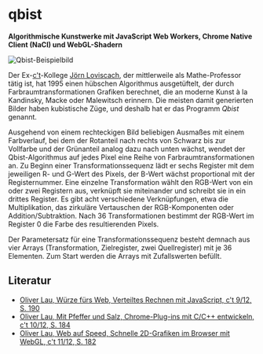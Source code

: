 # qbist

**Algorithmische Kunstwerke mit JavaScript Web Workers, Chrome Native Client (NaCl) und WebGL-Shadern**

![Qbist-Beispielbild](https://github.com/ola-ct/qbist/blob/master/gallery/004.png)

Der Ex-[c't](http://www.ct.de/)-Kollege [Jörn Loviscach](http://www.j3l7h.de/), der mittlerweile als Mathe-Professor tätig ist, hat 1995 einen hübschen Algorithmus ausgetüftelt, der durch Farbraumtransformationen Grafiken berechnet, die an moderne Kunst à la Kandinsky, Macke oder Malewitsch erinnern. Die meisten damit generierten Bilder haben kubistische Züge, und deshalb hat er das Programm *Qbist* genannt.

Ausgehend von einem rechteckigen Bild beliebigen Ausmaßes mit einem Farbverlauf, bei dem der Rotanteil nach rechts von Schwarz bis zur Vollfarbe und der Grünanteil analog dazu nach unten wächst, wendet der Qbist-Algorithmus auf jedes Pixel eine Reihe von Farbraumtransformationen an. Zu Beginn einer Transformationssequenz lädt er sechs Register mit dem jeweiligen R- und G-Wert des Pixels, der B-Wert wächst proportional mit der Registernummer. Eine einzelne Transformation wählt den RGB-Wert von ein oder zwei Registern aus, verknüpft sie miteinander und schreibt sie in ein drittes Register. Es gibt acht verschiedene Verknüpfungen, etwa die Multiplikation, das zirkuläre Vertauschen der RGB-Komponenten oder Addition/Subtraktion. Nach 36 Transformationen bestimmt der RGB-Wert im Register 0 die Farbe des resultierenden Pixels.

Der Parametersatz für eine Transformationssequenz besteht demnach aus vier Arrays (Transformation, Zielregister, zwei Quellregister) mit je 36 Elementen. Zum Start werden die Arrays mit Zufallswerten befüllt.

## Literatur

  - [Oliver Lau, Würze fürs Web, Verteiltes Rechnen mit JavaScript, c't 9/12, S. 190](http://www.heise.de/artikel-archiv/ct/2012/9/190_kiosk)
  - [Oliver Lau, Mit Pfeffer und Salz, Chrome-Plug-ins mit C/C++ entwickeln, c't 10/12, S. 184](http://www.heise.de/artikel-archiv/ct/2012/10/184_kiosk)
  - [Oliver Lau, Web auf Speed, Schnelle 2D-Grafiken im Browser mit WebGL, c't 11/12, S. 182](http://www.heise.de/artikel-archiv/ct/2012/11/182_kiosk)
